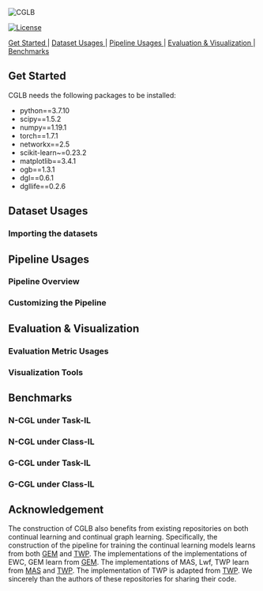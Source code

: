 ![CGLB](https://github.com/QueuQ/CGLB/blob/main/figures/logo2.png)

[![License](https://img.shields.io/github/license/THUDM/grb)](./LICENSE)

 <tr><td colspan="4"> <a href="#Get Started"> Get Started </a></td></tr> | <tr><td colspan="4"> <a href="#Dataset Usages"> Dataset Usages </a></td></tr> | <tr><td colspan="4"> <a href="#Pipeline Usages"> Pipeline Usages </a></td></tr> | <tr><td colspan="4"> <a href="#Evaluation & Visualization"> Evaluation & Visualization </a></td></tr> | <tr><td colspan="4"> <a href="#Benchmarks"> Benchmarks </a></td></tr>

 ## Get Started
 
 CGLB needs the following packages to be installed:
 
* python==3.7.10
* scipy==1.5.2
* numpy==1.19.1
* torch==1.7.1
* networkx==2.5
* scikit-learn~=0.23.2
* matplotlib==3.4.1
* ogb==1.3.1
* dgl==0.6.1
* dgllife==0.2.6
 
 ## Dataset Usages
 
 ### Importing the datasets
 
 
 
 ## Pipeline Usages
 
 ### Pipeline Overview
 
 ### Customizing the Pipeline
 
 
 
 ## Evaluation & Visualization
 
 ### Evaluation Metric Usages
 
 ### Visualization Tools
 
 ## Benchmarks
 
 ### N-CGL under Task-IL
 
 ### N-CGL under Class-IL
 
 ### G-CGL under Task-IL
 
 ### G-CGL under Class-IL
 
 ## Acknowledgement
 The construction of CGLB also benefits from existing repositories on both continual learning and continual graph learning. Specifically, the construction of the pipeline for training the continual learning models learns from both [GEM](https://github.com/facebookresearch/GradientEpisodicMemory) and [TWP](https://github.com/hhliu79/TWP). The implementations of the implementations of EWC, GEM learn from [GEM](https://github.com/facebookresearch/GradientEpisodicMemory). The implementations of MAS, Lwf, TWP learn from [MAS](https://github.com/rahafaljundi/MAS-Memory-Aware-Synapses) and [TWP](https://github.com/hhliu79/TWP). The implementation of TWP is adapted from [TWP](https://github.com/hhliu79/TWP). We sincerely than the authors of these repositories for sharing their code.

